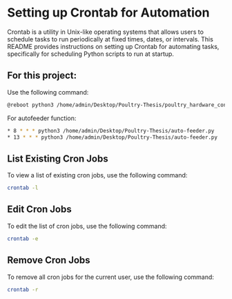 # Setting up Crontab for Automation

Crontab is a utility in Unix-like operating systems that allows users to schedule tasks to run periodically at fixed times, dates, or intervals. This README provides instructions on setting up Crontab for automating tasks, specifically for scheduling Python scripts to run at startup.

## For this project:

Use the following command:

```bash
@reboot python3 /home/admin/Desktop/Poultry-Thesis/poultry_hardware_controller.py
```

For autofeeder function:

```bash
* 8 * * * python3 /home/admin/Desktop/Poultry-Thesis/auto-feeder.py
* 13 * * * python3 /home/admin/Desktop/Poultry-Thesis/auto-feeder.py
```

## List Existing Cron Jobs

To view a list of existing cron jobs, use the following command:

```bash
crontab -l
```

## Edit Cron Jobs

To edit the list of cron jobs, use the following command:

```bash
crontab -e
```

## Remove Cron Jobs

To remove all cron jobs for the current user, use the following command:

```bash
crontab -r
```
